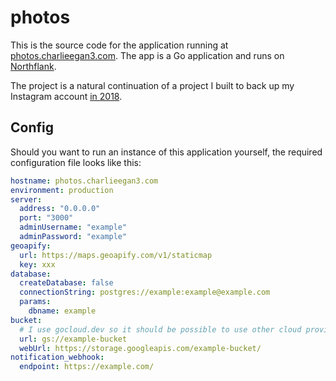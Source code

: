 # photos

This is the source code for the application running at
[photos.charlieegan3.com](https://photos.charlieegan3.com/).
The app is a Go application and runs on
[Northflank](https://northflank.com).

The project is a natural continuation of a project I built to
back up my Instagram account
[in 2018](https://charlieegan3.com/posts/2018-03-04-backing-up-instagram).

## Config

Should you want to run an instance of this application yourself, the required configuration file looks like this:

```yaml
hostname: photos.charlieegan3.com
environment: production
server:
  address: "0.0.0.0"
  port: "3000"
  adminUsername: "example"
  adminPassword: "example"
geoapify:
  url: https://maps.geoapify.com/v1/staticmap
  key: xxx
database:
  createDatabase: false
  connectionString: postgres://example:example@example.com
  params:
    dbname: example
bucket:
  # I use gocloud.dev so it should be possible to use other cloud providers
  url: gs://example-bucket
  webUrl: https://storage.googleapis.com/example-bucket/
notification_webhook:
  endpoint: https://example.com/
```